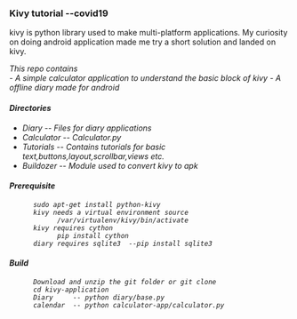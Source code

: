 ### Kivy tutorial  --covid19

kivy is python library used to make multi-platform applications.
My curiosity on doing android application made me try a short solution and landed on kivy.

<i>This repo contains <i><br>
            -  A simple calculator application to understand the basic block of kivy
            -  A offline diary made for android
            
#### Directories
- Diary           -- Files for diary applications
- Calculator      -- Calculator.py
- Tutorials       -- Contains tutorials for basic text,buttons,layout,scrollbar,views etc.
- Buildozer       -- Module used to convert kivy to apk

#### Prerequisite
          sudo apt-get install python-kivy
          kivy needs a virtual environment source 
                /var/virtualenv/kivy/bin/activate
          kivy requires cython 
                pip install cython  
          diary requires sqlite3  --pip install sqlite3
          
#### Build
          Download and unzip the git folder or git clone
          cd kivy-application
          Diary     -- python diary/base.py
          calendar  -- python calculator-app/calculator.py
